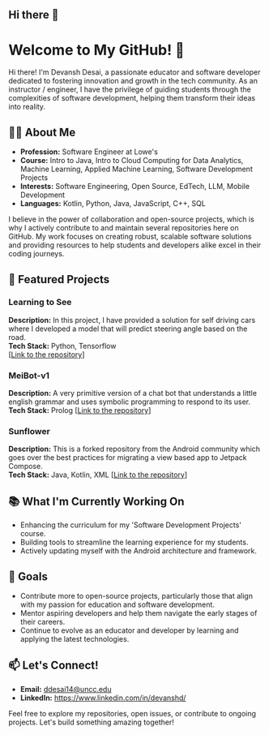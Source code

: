 ## Hi there 👋

<!--
**SpeedyProgrammerX/SpeedyProgrammerX** is a ✨ _special_ ✨ repository because its `README.md` (this file) appears on your GitHub profile.

Here are some ideas to get you started:
- 🔭 I’m currently working on ...
- 🌱 I’m currently learning ...
- 👯 I’m looking to collaborate on ...
- 🤔 I’m looking for help with ...
- 💬 Ask me about ...
- 📫 How to reach me: ...
- 😄 Pronouns: ...
- ⚡ Fun fact: ...
-->

# Welcome to My GitHub! 👋

Hi there! I'm Devansh Desai, a passionate educator and software developer dedicated to fostering innovation and growth in the tech community. As an instructor / engineer, I have the privilege of guiding students through the complexities of software development, helping them transform their ideas into reality.

## 👨‍🏫 About Me

- **Profession:** Software Engineer at Lowe's
- **Course:** Intro to Java, Intro to Cloud Computing for Data Analytics, Machine Learning, Applied Machine Learning, Software Development Projects
- **Interests:** Software Engineering, Open Source, EdTech, LLM, Mobile Development
- **Languages:** Kotlin, Python, Java, JavaScript, C++, SQL

I believe in the power of collaboration and open-source projects, which is why I actively contribute to and maintain several repositories here on GitHub. My work focuses on creating robust, scalable software solutions and providing resources to help students and developers alike excel in their coding journeys.

## 🌟 Featured Projects

### Learning to See
**Description:** In this project, I have provided a solution for self driving cars where I developed a model that will predict steering angle based on the road.  
**Tech Stack:** Python, Tensorflow  
[[Link to the repository](https://github.com/SpeedyProgrammerX/learning_to_see)]

### MeiBot-v1
**Description:** A very primitive version of a chat bot that understands a little english grammar and uses symbolic programming to respond to its user.  
**Tech Stack:** Prolog
[[Link to the repository](https://github.com/SpeedyProgrammerX/MeiBot-v1)]

### Sunflower
**Description:** This is a forked repository from the Android community which goes over the best practices for migrating a view based app to Jetpack Compose.  
**Tech Stack:** Java, Kotlin, XML
[[Link to the repository](https://github.com/SpeedyProgrammerX/sunflower)]

## 📚 What I'm Currently Working On

- Enhancing the curriculum for my 'Software Development Projects' course.
- Building tools to streamline the learning experience for my students.
- Actively updating myself with the Android architecture and framework. 

## 🎯 Goals

- Contribute more to open-source projects, particularly those that align with my passion for education and software development.
- Mentor aspiring developers and help them navigate the early stages of their careers.
- Continue to evolve as an educator and developer by learning and applying the latest technologies.

## 📫 Let's Connect!

- **Email:** ddesai14@uncc.edu
- **LinkedIn:** https://www.linkedin.com/in/devanshd/

Feel free to explore my repositories, open issues, or contribute to ongoing projects. Let's build something amazing together!
